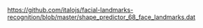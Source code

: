 https://github.com/italojs/facial-landmarks-recognition/blob/master/shape_predictor_68_face_landmarks.dat